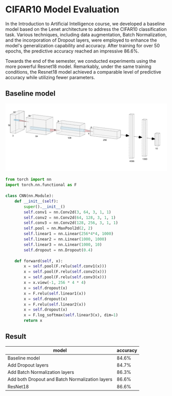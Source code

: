 # CIFAR10 Model Evaluation

In the Introduction to Artificial Intelligence course, we developed a baseline model based on the Lenet architecture to address the CIFAR10 classification task. Various techniques, including data augmentation, Batch Normalization, and the incorporation of Dropout layers, were employed to enhance the model's generalization capability and accuracy. After training for over 50 epochs, the predictive accuracy reached an impressive 86.6%.

Towards the end of the semester, we conducted experiments using the more powerful Resnet18 model. Remarkably, under the same training conditions, the Resnet18 model achieved a comparable level of predictive accuracy while utilizing fewer parameters.


## Baseline model

![baseline model](/img/baseline-model.png)

```python
from torch import nn
import torch.nn.functional as F

class CNN(nn.Module):
    def __init__(self):
        super().__init__()
        self.conv1 = nn.Conv2d(3, 64, 3, 1, 1)
        self.conv2 = nn.Conv2d(64, 128, 3, 1, 1)
        self.conv3 = nn.Conv2d(128, 256, 3, 1, 1)
        self.pool = nn.MaxPool2d(2, 2)
        self.linear1 = nn.Linear(256*4*4, 1000)
        self.linear2 = nn.Linear(1000, 1000)
        self.linear3 = nn.Linear(1000, 10)
        self.dropout = nn.Dropout(0.4)

    def forward(self, x):
        x = self.pool(F.relu(self.conv1(x)))
        x = self.pool(F.relu(self.conv2(x)))
        x = self.pool(F.relu(self.conv3(x)))
        x = x.view(-1, 256 * 4 * 4)
        x = self.dropout(x)
        x = F.relu(self.linear1(x))
        x = self.dropout(x)
        x = F.relu(self.linear2(x))
        x = self.dropout(x)
        x = F.log_softmax(self.linear3(x), dim=1)
        return x
```

## Result

| model                                           | accuracy |
| ----------------------------------------------- | -------- |
| Baseline model                                  | 84.6%    |
| Add Dropout layers                              | 84.7%    |
| Add Batch Normalization layers                  | 86.3%    |
| Add both Dropout and Batch Normalization layers | 86.6%    |
| ResNet18                                        | 86.6%    |